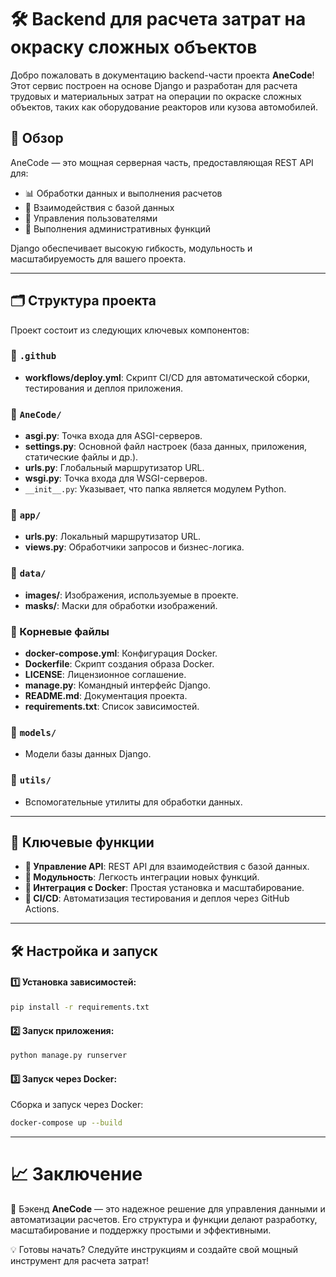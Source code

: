 # 🛠️ Backend для расчета затрат на окраску сложных объектов

Добро пожаловать в документацию backend-части проекта **AneCode**! Этот сервис построен на основе Django и разработан для расчета трудовых и материальных затрат на операции по окраске сложных объектов, таких как оборудование реакторов или кузова автомобилей.

## 🚀 Обзор

AneCode — это мощная серверная часть, предоставляющая REST API для:

- 📊 Обработки данных и выполнения расчетов
- 🔄 Взаимодействия с базой данных
- 👤 Управления пользователями
- 🔧 Выполнения административных функций

Django обеспечивает высокую гибкость, модульность и масштабируемость для вашего проекта.

---

## 🗂️ Структура проекта

Проект состоит из следующих ключевых компонентов:

### 📁 `.github`

- **workflows/deploy.yml**: Скрипт CI/CD для автоматической сборки, тестирования и деплоя приложения.

### 📁 `AneCode/`

- **asgi.py**: Точка входа для ASGI-серверов.
- **settings.py**: Основной файл настроек (база данных, приложения, статические файлы и др.).
- **urls.py**: Глобальный маршрутизатор URL.
- **wsgi.py**: Точка входа для WSGI-серверов.
- `__init__.py`: Указывает, что папка является модулем Python.

### 📁 `app/`

- **urls.py**: Локальный маршрутизатор URL.
- **views.py**: Обработчики запросов и бизнес-логика.

### 📁 `data/`

- **images/**: Изображения, используемые в проекте.
- **masks/**: Маски для обработки изображений.

### 📂 Корневые файлы

- **docker-compose.yml**: Конфигурация Docker.
- **Dockerfile**: Скрипт создания образа Docker.
- **LICENSE**: Лицензионное соглашение.
- **manage.py**: Командный интерфейс Django.
- **README.md**: Документация проекта.
- **requirements.txt**: Список зависимостей.

### 📁 `models/`

- Модели базы данных Django.

### 📁 `utils/`

- Вспомогательные утилиты для обработки данных.

---

## 🧩 Ключевые функции

- **📡 Управление API**: REST API для взаимодействия с базой данных.
- **🔗 Модульность**: Легкость интеграции новых функций.
- **🐳 Интеграция с Docker**: Простая установка и масштабирование.
- **🤖 CI/CD**: Автоматизация тестирования и деплоя через GitHub Actions.

---

## 🛠️ Настройка и запуск

#### 1️⃣ Установка зависимостей:

```bash
pip install -r requirements.txt
```

#### 2️⃣ Запуск приложения:

```bash
python manage.py runserver
```

#### 3️⃣ Запуск через Docker:

Сборка и запуск через Docker:

```bash
docker-compose up --build
```

---

# 📈 Заключение

🎨 Бэкенд **AneCode** — это надежное решение для управления данными и автоматизации расчетов. Его структура и функции делают разработку, масштабирование и поддержку простыми и эффективными.

💡 Готовы начать? Следуйте инструкциям и создайте свой мощный инструмент для расчета затрат!
